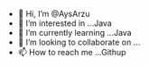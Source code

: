 - 👋 Hi, I’m @AysArzu
- 👀 I’m interested in ...Java
- 🌱 I’m currently learning ...Java
- 💞️ I’m looking to collaborate on ...
- 📫 How to reach me ...Githup

<!---
AysArzu/AysArzu is a ✨ special ✨ repository because its `README.md` (this file) appears on your GitHub profile.
You can click the Preview link to take a look at your changes.
--->

